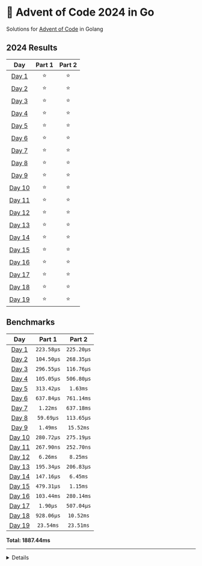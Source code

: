 # 🎄 Advent of Code 2024 in Go

Solutions for [Advent of Code](https://adventofcode.com/) in Golang

<!--- advent_readme_stars table --->
## 2024 Results

| Day | Part 1 | Part 2 |
| :---: | :---: | :---: |
| [Day 1](https://adventofcode.com/2024/day/1) | ⭐ | ⭐ |
| [Day 2](https://adventofcode.com/2024/day/2) | ⭐ | ⭐ |
| [Day 3](https://adventofcode.com/2024/day/3) | ⭐ | ⭐ |
| [Day 4](https://adventofcode.com/2024/day/4) | ⭐ | ⭐ |
| [Day 5](https://adventofcode.com/2024/day/5) | ⭐ | ⭐ |
| [Day 6](https://adventofcode.com/2024/day/6) | ⭐ | ⭐ |
| [Day 7](https://adventofcode.com/2024/day/7) | ⭐ | ⭐ |
| [Day 8](https://adventofcode.com/2024/day/8) | ⭐ | ⭐ |
| [Day 9](https://adventofcode.com/2024/day/9) | ⭐ | ⭐ |
| [Day 10](https://adventofcode.com/2024/day/10) | ⭐ | ⭐ |
| [Day 11](https://adventofcode.com/2024/day/11) | ⭐ | ⭐ |
| [Day 12](https://adventofcode.com/2024/day/12) | ⭐ | ⭐ |
| [Day 13](https://adventofcode.com/2024/day/13) | ⭐ | ⭐ |
| [Day 14](https://adventofcode.com/2024/day/14) | ⭐ | ⭐ |
| [Day 15](https://adventofcode.com/2024/day/15) | ⭐ | ⭐ |
| [Day 16](https://adventofcode.com/2024/day/16) | ⭐ | ⭐ |
| [Day 17](https://adventofcode.com/2024/day/17) | ⭐ | ⭐ |
| [Day 18](https://adventofcode.com/2024/day/18) | ⭐ | ⭐ |
| [Day 19](https://adventofcode.com/2024/day/19) | ⭐ | ⭐ |
<!--- advent_readme_stars table --->

<!--- benchmarking table --->
## Benchmarks

| Day | Part 1 | Part 2 |
| :---: | :---: | :---:  |
| [Day 1](./src/2024/days/01/code.go) | `223.58µs` | `225.20µs` |
| [Day 2](./src/2024/days/02/code.go) | `104.50µs` | `268.35µs` |
| [Day 3](./src/2024/days/03/code.go) | `296.55µs` | `116.76µs` |
| [Day 4](./src/2024/days/04/code.go) | `105.05µs` | `506.80µs` |
| [Day 5](./src/2024/days/05/code.go) | `313.42µs` | `1.63ms` |
| [Day 6](./src/2024/days/06/code.go) | `637.84µs` | `761.14ms` |
| [Day 7](./src/2024/days/07/code.go) | `1.22ms` | `637.18ms` |
| [Day 8](./src/2024/days/08/code.go) | `59.69µs` | `113.65µs` |
| [Day 9](./src/2024/days/09/code.go) | `1.49ms` | `15.52ms` |
| [Day 10](./src/2024/days/10/code.go) | `280.72µs` | `275.19µs` |
| [Day 11](./src/2024/days/11/code.go) | `267.90ns` | `252.70ns` |
| [Day 12](./src/2024/days/12/code.go) | `6.26ms` | `8.25ms` |
| [Day 13](./src/2024/days/13/code.go) | `195.34µs` | `206.83µs` |
| [Day 14](./src/2024/days/14/code.go) | `147.16µs` | `6.45ms` |
| [Day 15](./src/2024/days/15/code.go) | `479.31µs` | `1.15ms` |
| [Day 16](./src/2024/days/16/code.go) | `103.44ms` | `280.14ms` |
| [Day 17](./src/2024/days/17/code.go) | `1.90µs` | `507.04µs` |
| [Day 18](./src/2024/days/18/code.go) | `928.06µs` | `10.52ms` |
| [Day 19](./src/2024/days/19/code.go) | `23.54ms` | `23.51ms` |

**Total: 1887.44ms**
<!--- benchmarking table --->

---

<details>
A handy template repository to hold your [Advent of Code](https://adventofcode.com) solutions in Go (golang).

Advent of Code (<https://adventofcode.com>) is a yearly series of programming questions based on the [Advent Calendar](https://en.wikipedia.org/wiki/Advent_calendar). For each day leading up to christmas, there is one question released, and from the second it is released, there is a timer running and a leaderboard showing who solved it first.

---

### Features

* A directory per question `<year>/<day>`
* Auto-download questions into `<year>/<day>/README.md`
* Auto-download example input into `<year>/<day>/input-example.txt`
* With env variable `AOC_SESSION` set:
  * Auto-download part 2 of questions into `<year>/<day>/README.md`
  * Auto-download user input into `<year>/<day>/input-user.md`
  * Only runs part 2 once part 1 is completed
* When you save `code.go`, it will execute your `run` function 4 times:
  * Input `input-example.txt` and `part2=false`
  * Input `input-example(2).txt` and `part2=true`
  * Input `input-user.txt` and `part2=false`
  * Input `input-user(2).txt` and `part2=true`
  * Each run will display the return value and timing.
  * Part 2 will use the `<file>2.txt` if it exists.
* Control execution with `PART= INPUT= ./run.sh <year> <day>`, where
  * `PART` can be `1` or `2`, and
  * `INPUT` can be `example` or `user`

---

### Usage

1. Click "**Use this template**" above to fork it into your account
1. Setup repo, either locally or in codespaces
   * Locally
      * Install Go from <https://go.dev/dl/> or from brew, etc
      * Git clone your fork
      * Open in VS Code, and install the Go extension
   * Codespaces
      * Click "Open in Codespaces"
1. Open a terminal and `./run.sh <year> <day>` like this:

   ```sh
   $ ./run.sh 2023 1
   Created directory ./2023/01
   Created file code.go
   Created file README.md
   Created file input-example.txt
   run(part1, input-example) returned in 616µs => 42
   ```

1. Implement your solution in `./2023/01/code.go` inside the `run` function
   * I have provided solutions for year `2022`, days `2`,`4`,`7` – however you can delete them and do them yourself if you'd like
1. Changes will re-run the code
   * For example, update `code.go` to `return 43` instead you should see:

   ```sh
   file changed code.go
   run(part1, input-example) returned in 34µs => 43
   ```

1. The question is downloaded to `./2023/01/README.md`
1. Login to <https://adventofcode.com>
1. Find your question (e.g. <https://adventofcode.com/2023/day/1>) and **[get your puzzle input](https://adventofcode.com/2023/day/1/input)** and save it to `./2023/01/input-user.txt`
   * See **Session** below to automate this step
1. Iterate on `code.go` until you get the answer
1. Submit it to <https://adventofcode.com/2023/day/1>

---

#### Session

**Optionally**, you can `export AOC_SESSION=<session>` from your adventofcode.com `session` cookie. That is:

* Login with your browser
* Open developer tools > Application/Storage > Cookies
* Retrieve the contents of `session`
* Export it as `AOC_SESSION`

With your session set, running `code.go` will download your user-specifc `input-user.txt` and also update `README.md` with part 2 of the question once you've completed part 1.

Currently, your session is NOT used to submit your answer. You still need to login to <https://adventofcode.com> to submit.
</details>
